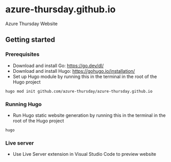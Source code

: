 # azure-thursday.github.io
Azure Thursday Website

## Getting started
### Prerequisites
- Download and install Go: https://go.dev/dl/
- Download and install Hugo: https://gohugo.io/installation/
- Set up Hugo module by running this in the terminal in the root of the Hugo project
```
hugo mod init github.com/azure-thursday/azure-thursday.github.io
```

### Running Hugo
- Run Hugo static website generation by running this in the terminal in the root of the Hugo project
```
hugo
```

### Live server
- Use Live Server extension in Visual Studio Code to preview website
